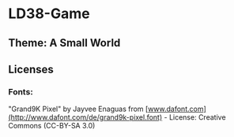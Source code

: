 # LD38-Game

## Theme: A Small World

## Licenses

### Fonts:

"Grand9K Pixel" by Jayvee Enaguas from [www.dafont.com](http://www.dafont.com/de/grand9k-pixel.font) - License: Creative Commons (CC-BY-SA 3.0)

